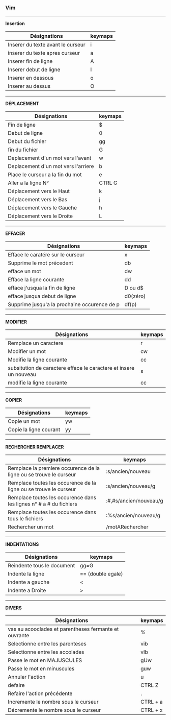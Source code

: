 ### Vim
---- 

**Insertion**

Désignations | keymaps | 
|--------------|-----------|
 Inserer du texte avant le curseur | i | 
 inserer du texte apres curseur | a | 
 Inserer fin de ligne|A
 Inserer debut de ligne|I
 Inserer en dessous | o | 
 Inserer au dessus|O

---- 
**DÉPLACEMENT**



Désignations | keymaps | 
|---------|----------|
 Fin de ligne | $  | 
 Debut de ligne | 0| 
 Debut du fichier | gg | 
 fin du fichier|G
 Deplacement d'un mot vers l'avant|w
 Deplacement d'un mot vers l'arriere|b
 Place le curseur a la fin du mot|e
 Aller a la ligne N°|CTRL G
 Déplacement vers le Haut|k
 Déplacement vers le Bas|j
 Déplacement vers le Gauche|h
 Déplacement vers le Droite|L
---- 
**EFFACER**


Désignations | keymaps | 
|---------|----------|
Efface le caratére sur le curseur | x | 
Supprime le mot précedent |db| 
efface un mot | dw| 
Efface la ligne courante | dd | 
efface j'usqua la fin de ligne|D ou d$
efface jusqua debut de ligne|d0(zéro) 
Supprime jusqu'a la prochaine occurence de p|df(p)
---- 
 **MODIFIER**



Désignations | keymaps | 
|---------|----------|
 Remplace un caractere| r | 
 Modifier un mot | cw| 
 Modifie la ligne courante | cc |
subsitution de caractere efface le caractere et insere un nouveau | s |
 modifie la ligne courante | cc |




---- 
 **COPIER**

Désignations | keymaps | 
|---------|----------|
Copie un mot| yw | 
Copie la ligne courant | yy| 
--------------------------

 **RECHERCHER REMPLACER**

Désignations | keymaps | 
|---------|----------|
Remplace la premiere occurence de la ligne ou se trouve le curseur|:s/ancien/nouveau | 
Remplace toutes les occurence de la ligne ou se trouve le curseur|:s/ancien/nouveau/g | 
Remplace toutes les occurence dans les lignes n° # a # du fichiers|:#,#s/ancien/nouveau/g | 
Remplace toutes les occurence dans tous le fichiers|:%s/ancien/nouveau/g | 
Rechercher un mot| /motARechercher |
---- 
 **INDENTATIONS**

Désignations | keymaps | 
|---------|----------|
Reindente tous le document|gg=G
Indente la ligne|== (double egale) 
Indente a gauche| < 
Indente a Droite| > 
-------------------
 **DIVERS**

Désignations | keymaps | 
|---------|----------|
vas au acooclades et parentheses fermante et ouvrante |%
Selectionne entre les parenteses|vib 
Selectionne entre les accolades|vIb 
Passe le mot en MAJUSCULES|gUw 
Passe le mot en minuscules|guw 
Annuler l'action|u  
defaire|CTRL Z  
Refaire l'action précédente|.  
Incremente le nombre sous le curseur|CTRL + a  
Décremente le nombre sous le curseur|CTRL + x  


